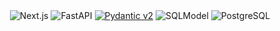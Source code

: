 <div align="center">
  <img src="https://img.shields.io/badge/next.js-%23000000.svg?style=for-the-badge&logo=next.js&logoColor=white" alt="Next.js">
  <img src="https://img.shields.io/badge/FastAPI-005571?style=for-the-badge&logo=fastapi" alt="FastAPI">
  <a href="https://docs.pydantic.dev/latest/contributing/#badges"><img src="https://img.shields.io/endpoint?style=for-the-badge&url=https://raw.githubusercontent.com/pydantic/pydantic/main/docs/badge/v2.json" alt="Pydantic v2"></a>
  <img src="https://img.shields.io/badge/SQLModel-000000?style=for-the-badge&logo=sqlmodel&logoColor=white" alt="SQLModel">
  <img src="https://img.shields.io/badge/PostgreSQL-316192?style=for-the-badge&logo=postgresql&logoColor=white" alt="PostgreSQL">
</div>
